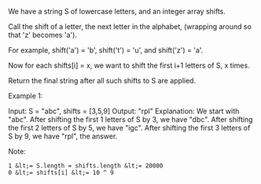 We have a string S of lowercase letters, and an integer array shifts.

Call the shift of a letter, the next letter in the alphabet, (wrapping around so that &#39;z&#39; becomes &#39;a&#39;).&nbsp;

For example, shift(&#39;a&#39;) = &#39;b&#39;, shift(&#39;t&#39;) = &#39;u&#39;, and shift(&#39;z&#39;) = &#39;a&#39;.

Now for each shifts[i] = x, we want to shift the first i+1&nbsp;letters of S, x times.

Return the final string&nbsp;after all such shifts to S are applied.

Example 1:


Input: S = &quot;abc&quot;, shifts = [3,5,9]
Output: &quot;rpl&quot;
Explanation: 
We start with &quot;abc&quot;.
After shifting the first 1 letters of S by 3, we have &quot;dbc&quot;.
After shifting the first 2 letters of S by 5, we have &quot;igc&quot;.
After shifting the first 3 letters of S by 9, we have &quot;rpl&quot;, the answer.


Note:


	1 &lt;= S.length = shifts.length &lt;= 20000
	0 &lt;= shifts[i] &lt;= 10 ^ 9
